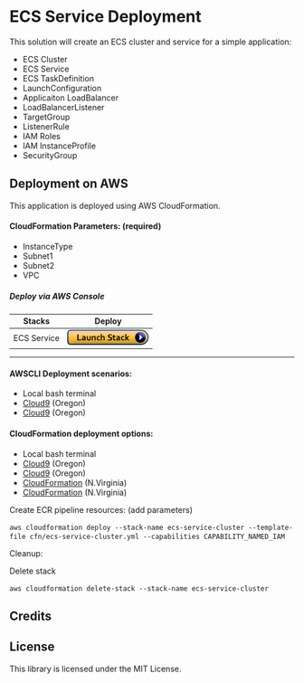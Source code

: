 # ECS Service Deployment

This solution will create an ECS cluster and service for a simple application:
* ECS Cluster
* ECS Service
* ECS TaskDefinition
* LaunchConfiguration
* Applicaiton LoadBalancer
* LoadBalancerListener
* TargetGroup
* ListenerRule
* IAM Roles
* IAM InstanceProfile
* SecurityGroup

## Deployment on AWS

This application is deployed using AWS CloudFormation.

#### CloudFormation Parameters: (required)
* InstanceType
* Subnet1
* Subnet2
* VPC

##### Deploy via AWS Console

|Stacks          |Deploy|
|----------------|------|
|ECS Service |<a href="https://console.aws.amazon.com/cloudformation/home#/stacks/new?stackName=ecs-service-cluster&templateURL=https://inf-training-resources.s3.amazonaws.com/ecs-service/ecs-service-cluster.yml" target="_blank">![Launch](./img/launch-stack.png?raw=true "Launch")</a>|
---
#### AWSCLI Deployment scenarios:
* Local bash terminal
* <a href="https://us-west-2.console.aws.amazon.com/cloud9/home?region=us-west-2">Cloud9</a> (Oregon)
* <a href="https://us-west-2.console.aws.amazon.com/cloud9/home?region=us-west-2">Cloud9</a> (Oregon)

#### CloudFormation deployment options:
* Local bash terminal
* <a href="https://us-west-2.console.aws.amazon.com/cloud9/home?region=us-west-2">Cloud9</a> (Oregon)
* <a href="https://us-west-2.console.aws.amazon.com/cloud9/home?region=us-west-2">Cloud9</a> (Oregon)
* <a href="https://us-east-1.console.aws.amazon.com/cloudformation/home?region=us-east-1">CloudFormation</a> (N.Virginia)
* <a href="https://us-east-1.console.aws.amazon.com/cloudformation/home?region=us-east-1">CloudFormation</a> (N.Virginia)

Create ECR pipeline resources: (add parameters)
```
aws cloudformation deploy --stack-name ecs-service-cluster --template-file cfn/ecs-service-cluster.yml --capabilities CAPABILITY_NAMED_IAM
```

Cleanup:

Delete stack
```
aws cloudformation delete-stack --stack-name ecs-service-cluster
```

## Credits


## License

This library is licensed under the MIT License.
